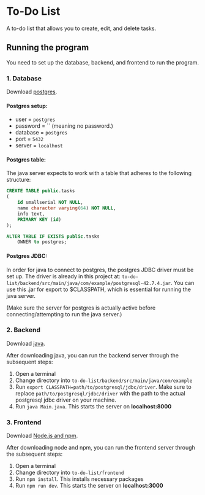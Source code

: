 # To-Do List

A to-do list that allows you to create, edit, and delete tasks.

## Running the program

You need to set up the database, backend, and frontend to run the program.

### 1. Database

Download [postgres](https://www.postgresql.org/download/).

#### Postgres setup:

-   user = `postgres`
-   password = `` (meaning no password.)
-   database = `postgres`
-   port = `5432`
-   server = `localhost`

#### Postgres table:

The java server expects to work with a table that adheres to the following structure:

```sql
CREATE TABLE public.tasks
(
    id smallserial NOT NULL,
    name character varying(64) NOT NULL,
    info text,
    PRIMARY KEY (id)
);

ALTER TABLE IF EXISTS public.tasks
    OWNER to postgres;
```

#### Postgres JDBC:

In order for java to connect to postgres, the postgres JDBC driver must be set up. The driver is already in this project at: `to-do-list/backend/src/main/java/com/example/postgresql-42.7.4.jar`. You can use this .jar for export to $CLASSPATH, which is essential for running the java server.

(Make sure the server for postgres is actually active before connecting/attempting to run the java server.)

### 2. Backend

Download [java](https://www.oracle.com/java/technologies/downloads/).

After downloading java, you can run the backend server through the subsequent steps:

1. Open a terminal
2. Change directory into `to-do-list/backend/src/main/java/com/example`
3. Run `export CLASSPATH=path/to/postgresql/jdbc/driver`. Make sure to replace `path/to/postgresql/jdbc/driver` with the path to the actual postgresql jdbc driver on your machine.
4. Run `java Main.java`. This starts the server on **localhost:8000**

### 3. Frontend

Download [Node.js and npm](https://docs.npmjs.com/downloading-and-installing-node-js-and-npm).

After downloading node and npm, you can run the frontend server through the subsequent steps:

1. Open a terminal
2. Change directory into `to-do-list/frontend`
3. Run `npm install`. This installs necessary packages
4. Run `npm run dev`. This starts the server on **localhost:3000**
